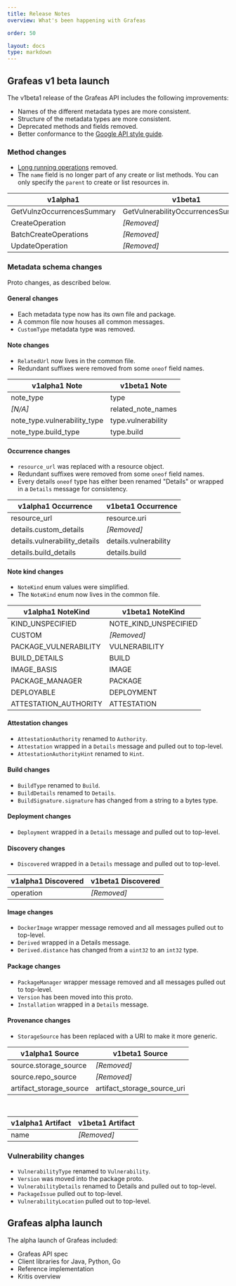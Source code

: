 ```yaml
---
title: Release Notes
overview: What's been happening with Grafeas

order: 50

layout: docs
type: markdown
---
```

## Grafeas v1 beta launch

The v1beta1 release of the Grafeas API includes the following improvements:
*   Names of the different metadata types are more consistent.
*   Structure of the metadata types are more consistent.
*   Deprecated methods and fields removed.
*   Better conformance to the [Google API style guide](https://cloud.google.com/apis/design/).

### Method changes

*   [Long running operations](https://github.com/googleapis/googleapis/blob/master/google/longrunning/operations.proto)
    removed.
*   The `name` field is no longer part of any create or list methods. You can
    only specify the `parent` to create or list resources in.

v1alpha1                    | v1beta1                               
--------------------------- | ------------------------------------
GetVulnzOccurrencesSummary  | GetVulnerabilityOccurrencesSummary
CreateOperation             | _[Removed]_
BatchCreateOperations       | _[Removed]_
UpdateOperation             | _[Removed]_


### Metadata schema changes

Proto changes, as described below.

#### General changes

*   Each metadata type now has its own file and package.
*   A common file now houses all common messages.
*   `CustomType` metadata type was removed.

#### Note changes

*   `RelatedUrl` now lives in the common file.
*   Redundant suffixes were removed from some `oneof` field names.

v1alpha1 Note                | v1beta1 Note                            
---------------------------- | ------------------------------------
note_type                    | type
_[N/A]_                      | related_note_names
note_type.vulnerability_type | type.vulnerability
note_type.build_type         | type.build

#### Occurrence changes

*   `resource_url` was replaced with a resource object.
*   Redundant suffixes were removed from some `oneof` field names.
*   Every details `oneof` type has either been renamed "Details" or wrapped in a
    `Details` message for consistency.

v1alpha1 Occurrence           | v1beta1 Occurrence                            
----------------------------- | ------------------------------------
resource_url                  | resource.uri
details.custom_details        | _[Removed]_
details.vulnerability_details | details.vulnerability
details.build_details         | details.build

#### Note kind changes

*   `NoteKind` enum values were simplified.
*   The `NoteKind` enum now lives in the common file.

v1alpha1 NoteKind           | v1beta1 NoteKind
--------------------------- | ------------------------
KIND_UNSPECIFIED            | NOTE_KIND_UNSPECIFIED
CUSTOM                      | _[Removed]_
PACKAGE_VULNERABILITY       | VULNERABILITY
BUILD_DETAILS               | BUILD
IMAGE_BASIS                 | IMAGE
PACKAGE_MANAGER             | PACKAGE
DEPLOYABLE                  | DEPLOYMENT
ATTESTATION_AUTHORITY       | ATTESTATION

#### Attestation changes

*   `AttestationAuthority` renamed to `Authority`.
*   `Attestation` wrapped in a `Details` message and pulled out to top-level.
*   `AttestationAuthorityHint` renamed to `Hint`.

#### Build changes

*   `BuildType` renamed to `Build`.
*   `BuildDetails` renamed to `Details`.
*   `BuildSignature.signature` has changed from a string to a bytes type.

#### Deployment changes

*   `Deployment` wrapped in a `Details` message and pulled out to top-level.

#### Discovery changes

*   `Discovered` wrapped in a `Details` message and pulled out to top-level.

v1alpha1 Discovered         | v1beta1 Discovered
--------------------------- | ---------------------
operation                   | _[Removed]_

#### Image changes

*   `DockerImage` wrapper message removed and all messages pulled out to
    top-level.
*   `Derived` wrapped in a Details message.
*   `Derived.distance` has changed from a `uint32` to an `int32` type.

#### Package changes

*   `PackageManager` wrapper message removed and all messages pulled out to
    top-level.
*   `Version` has been moved into this proto.
*   `Installation` wrapped in a `Details` message.

#### Provenance changes

*   `StorageSource` has been replaced with a URI to make it more generic.

v1alpha1 Source             | v1beta1 Source
--------------------------- | ------------------------------------
source.storage_source       | _[Removed]_
source.repo_source          | _[Removed]_
artifact_storage_source     | artifact_storage_source_uri

<br>

v1alpha1 Artifact    | v1beta1 Artifact
-------------------- | ---------------------
name                 | _[Removed]_

### Vulnerability changes

*   `VulnerabilityType` renamed to `Vulnerability`.
*   `Version` was moved into the package proto.
*   `VulnerabilityDetails` renamed to Details and pulled out to top-level.
*   `PackageIssue` pulled out to top-level.
*   `VulnerabilityLocation` pulled out to top-level.

## Grafeas alpha launch

The alpha launch of Grafeas included:

*   Grafeas API spec
*   Client libraries for Java, Python, Go
*   Reference implementation
*   Kritis overview
